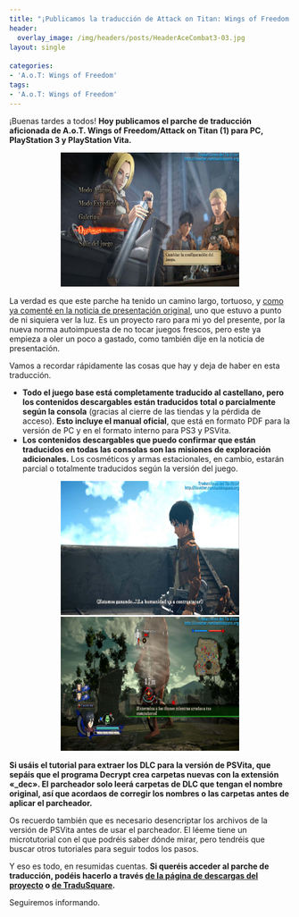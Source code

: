 ```yaml
---
title: "¡Publicamos la traducción de Attack on Titan: Wings of Freedom!"
header:
  overlay_image: /img/headers/posts/HeaderAceCombat3-03.jpg
layout: single

categories:
- 'A.o.T: Wings of Freedom'
tags:
- 'A.o.T: Wings of Freedom'
---
```


¡Buenas tardes a todos! **Hoy publicamos el parche de traducción aficionada de A.o.T. Wings of Freedom/Attack on Titan (1) para PC, PlayStation 3 y PlayStation Vita.**

<center>
<a target="_blank" href="/img/2021/12/AOT-20211230-01.jpg"><img src="/img/2021/12/AOT-20211230-01.jpg" alt="Captura de A.o.T. Wings of Freedom" width="320" height="240"></a>
</center>

<!--more-->

La verdad es que este parche ha tenido un camino largo, tortuoso, y 
[como ya comenté en la noticia de presentación original](https://tiovictor.romhackhispano.org/2021/12/30/novedades-finales-este-ano-parte-2-que-esta-por-anunciar/), 
uno que estuvo a punto de ni siquiera ver la luz. Es un proyecto raro para mi yo del presente, por la nueva norma autoimpuesta 
de no tocar juegos frescos, pero este ya empieza a oler un poco a gastado, como también dije en la noticia de presentación.

Vamos a recordar rápidamente las cosas que hay y deja de haber en esta traducción.
 - **Todo el juego base está completamente traducido al castellano, pero los contenidos descargables están traducidos total o parcialmente según la consola** (gracias al cierre de las tiendas y la pérdida de acceso). **Esto incluye el manual oficial**, que está en formato PDF para la versión de PC y en el formato interno para PS3 y PSVita.
 - **Los contenidos descargables que puedo confirmar que están traducidos en todas las consolas son las misiones de exploración adicionales.** Los cosméticos y armas estacionales, en cambio, estarán parcial o totalmente traducidos según la versión del juego.

<center>
<a target="_blank" href="/img/2021/12/AOT-20211230-08.jpg"><img src="/img/2021/12/AOT-20211230-08.jpg" alt="Captura de A.o.T. Wings of Freedom" width="320" height="240"></a><a target="_blank" href="/img/2021/12/AOT-20211230-13.jpg"><img src="/img/2021/12/AOT-20211230-13.jpg" alt="Captura de A.o.T. Wings of Freedom" width="320" height="240"></a>
</center>

**Si usáis el tutorial para extraer los DLC para la versión de PSVita, que sepáis que el programa Decrypt crea carpetas nuevas con la extensión 
«_dec». El parcheador solo leerá carpetas de DLC que tengan el nombre original, así que acordaos de corregir los nombres o las carpetas
antes de aplicar el parcheador.**

Os recuerdo también que es necesario desencriptar los archivos de la versión de PSVita antes de usar el parcheador. El léeme tiene un microtutorial 
con el que podréis saber dónde mirar, pero tendréis que buscar otros tutoriales para seguir todos los pasos.

Y eso es todo, en resumidas cuentas. **Si queréis acceder al parche de traducción, podéis hacerlo a través [de la página de descargas del proyecto](https://tiovictor.romhackhispano.org/aot-wings-of-freedom/descargar) o [de TraduSquare](https://tradusquare.es/proyectos/a-o-t-wings-of-freedom/).**

Seguiremos informando.
